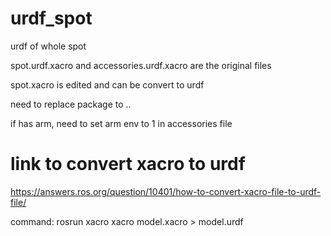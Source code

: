 # urdf_spot
urdf of whole spot

spot.urdf.xacro and accessories.urdf.xacro are the original files

spot.xacro is edited and can be convert to urdf

need to replace package to ..

if has arm, need to set arm env to 1 in accessories file

# link to convert xacro to urdf

https://answers.ros.org/question/10401/how-to-convert-xacro-file-to-urdf-file/

command:
rosrun xacro xacro model.xacro > model.urdf
